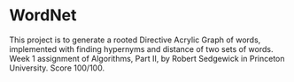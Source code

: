 # WordNet
This project is to generate a rooted Directive Acrylic Graph of words, implemented with finding hypernyms and distance of two sets of words. Week 1 assignment of Algorithms, Part II, by Robert Sedgewick in Princeton University. Score 100/100.
